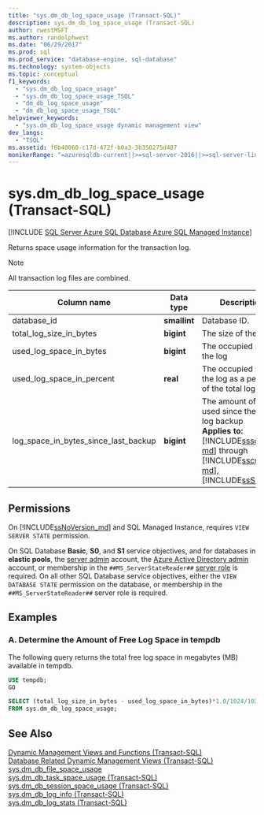 ```yaml
---
title: "sys.dm_db_log_space_usage (Transact-SQL)"
description: sys.dm_db_log_space_usage (Transact-SQL)
author: rwestMSFT
ms.author: randolphwest
ms.date: "06/29/2017"
ms.prod: sql
ms.prod_service: "database-engine, sql-database"
ms.technology: system-objects
ms.topic: conceptual
f1_keywords:
  - "sys.dm_db_log_space_usage"
  - "sys.dm_db_log_space_usage_TSQL"
  - "dm_db_log_space_usage"
  - "dm_db_log_space_usage_TSQL"
helpviewer_keywords:
  - "sys.dm_db_log_space_usage dynamic management view"
dev_langs:
  - "TSQL"
ms.assetid: f6b40060-c17d-472f-b0a3-3b350275d487
monikerRange: "=azuresqldb-current||>=sql-server-2016||>=sql-server-linux-2017||=azuresqldb-mi-current"
---
```

# sys.dm_db_log_space_usage (Transact-SQL)
[!INCLUDE [SQL Server Azure SQL Database Azure SQL Managed Instance](../../includes/applies-to-version/sql-asdb-asdbmi.md)]

Returns space usage information for the transaction log. 
  
> [!NOTE]
> All transaction log files are combined.  
  
|Column name|Data type|Description|  
|-----------------|---------------|-----------------|  
|database_id|**smallint**|Database ID.|  
|total_log_size_in_bytes |**bigint** |The size of the log  |
|used_log_space_in_bytes |**bigint** |The occupied size of the log  |     
|used_log_space_in_percent |**real** |The occupied size of the log as a percent of the total log size |
|log_space_in_bytes_since_last_backup |**bigint** |The amount of space used since the last log backup <br />**Applies to:** [!INCLUDE[sssql14-md](../../includes/sssql14-md.md)] through [!INCLUDE[sscurrent-md](../../includes/ssnoversion-md.md)],  [!INCLUDE[ssSDS](../../includes/sssds-md.md)].|
    
  
## Permissions  

On [!INCLUDE[ssNoVersion_md](../../includes/ssnoversion-md.md)] and SQL Managed Instance, requires `VIEW SERVER STATE` permission.

On SQL Database **Basic**, **S0**, and **S1** service objectives, and for databases in **elastic pools**, the [server admin](/azure/azure-sql/database/logins-create-manage#existing-logins-and-user-accounts-after-creating-a-new-database) account, the [Azure Active Directory admin](/azure/azure-sql/database/authentication-aad-overview#administrator-structure) account, or membership in the `##MS_ServerStateReader##` [server role](/azure/azure-sql/database/security-server-roles) is required. On all other SQL Database service objectives, either the `VIEW DATABASE STATE` permission on the database, or membership in the `##MS_ServerStateReader##` server role is required.   
  
## Examples  
  
### A. Determine the Amount of Free Log Space in tempdb   
The following query returns the total free log space in megabytes (MB) available in tempdb.

```sql
USE tempdb;  
GO  

SELECT (total_log_size_in_bytes - used_log_space_in_bytes)*1.0/1024/1024 AS [free log space in MB]  
FROM sys.dm_db_log_space_usage;  
```
  
## See Also  
[Dynamic Management Views and Functions &#40;Transact-SQL&#41;](~/relational-databases/system-dynamic-management-views/system-dynamic-management-views.md)   
[Database Related Dynamic Management Views &#40;Transact-SQL&#41;](../../relational-databases/system-dynamic-management-views/database-related-dynamic-management-views-transact-sql.md)   
[sys.dm_db_file_space_usage](../../relational-databases/system-dynamic-management-views/sys-dm-db-file-space-usage-transact-sql.md)    
[sys.dm_db_task_space_usage &#40;Transact-SQL&#41;](../../relational-databases/system-dynamic-management-views/sys-dm-db-task-space-usage-transact-sql.md)   
[sys.dm_db_session_space_usage &#40;Transact-SQL&#41;](../../relational-databases/system-dynamic-management-views/sys-dm-db-session-space-usage-transact-sql.md)  
[sys.dm_db_log_info &#40;Transact-SQL&#41;](../../relational-databases/system-dynamic-management-views/sys-dm-db-log-info-transact-sql.md)    
[sys.dm_db_log_stats &#40;Transact-SQL&#41;](../../relational-databases/system-dynamic-management-views/sys-dm-db-log-stats-transact-sql.md)
